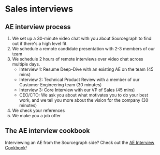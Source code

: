# Sales interviews

## AE interview process
1. We set up a 30-minute video chat with you about Sourcegraph to find out if there's a high level fit.
2. We schedule a remote candidate presentation with 2-3 members of our team
3. We schedule 2 hours of remote interviews over video chat across multiple days.
	- Interview 1: Resume Deep-Dive with an existing AE on the team (45 mins)
	- Interview 2: Technical Product Review with a member of our Customer Engineering team (30 minutes)
	- Interview 3: Core Interview with our VP of Sales (45 mins)
	- CEO/CTO: We ask you about what motivates you to do your best work, and we tell you more about the vision for the company (30 minutes)
4. We check your references
5. We make you a job offer


## The AE interview cookbook
Interviewing an AE from the Sourcegraph side?  Check out the [AE Interview Cookbook](https://docs.google.com/document/d/112zt2yaMRcl6BPmHY4nGplojZEVwKW4I-szoXu0fXPM/)!
